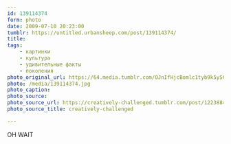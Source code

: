 ```yaml
---
id: 139114374
form: photo
date: 2009-07-10 20:23:00
tumblr: https://untitled.urbansheep.com/post/139114374/
title:
tags:
    - картинки
    - культура
    - удивительные факты
    - поколения
photo_original_url: https://64.media.tumblr.com/OJnIfHjcBomlc1tyb9k5ySC2o1_500.jpg
photo: /media/139114374.jpg
photo_caption: 
photo_source:
photo_source_url: https://creatively-challenged.tumblr.com/post/122388440
photo_source_title: creatively-challenged

---
```


<p>OH WAIT</p>
